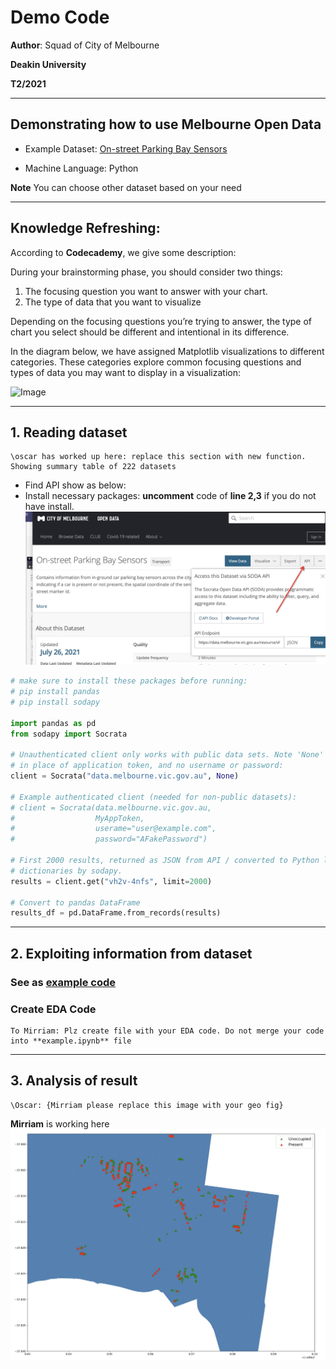 # Demo Code

__Author__: Squad of City of Melbourne

__Deakin University__ 

__T2/2021__

---
## Demonstrating how to use **Melbourne Open Data**

* Example Dataset: [On-street Parking Bay Sensors](https://data.melbourne.vic.gov.au/Transport/On-street-Parking-Bay-Sensors/vh2v-4nfs)

* Machine Language: Python

**Note** You can choose other dataset based on your need

---

## Knowledge Refreshing: 
According to __Codecademy__, we give some description:

During your brainstorming phase, you should consider two things:

1. The focusing question you want to answer with your chart.
2. The type of data that you want to visualize
   
Depending on the focusing questions you’re trying to answer, the type of chart you select should be different and intentional in its difference. 

In the diagram below, we have assigned Matplotlib visualizations to different categories. These categories explore common focusing questions and types of data you may want to display in a visualization:

![Image](https://content.codecademy.com/programs/dataviz-python/unit-3/pickachart.svg?sanitize=true)



---




## 1. Reading dataset
```
\oscar has worked up here: replace this section with new function. Showing summary table of 222 datasets
```

* Find API show as below:
* Install necessary packages: __uncomment__ code of __line 2,3__ if you do not have install.
![Image](images/api.jpg)



```python
# make sure to install these packages before running:
# pip install pandas
# pip install sodapy

import pandas as pd
from sodapy import Socrata

# Unauthenticated client only works with public data sets. Note 'None'
# in place of application token, and no username or password:
client = Socrata("data.melbourne.vic.gov.au", None)

# Example authenticated client (needed for non-public datasets):
# client = Socrata(data.melbourne.vic.gov.au,
#                  MyAppToken,
#                  userame="user@example.com",
#                  password="AFakePassword")

# First 2000 results, returned as JSON from API / converted to Python list of
# dictionaries by sodapy.
results = client.get("vh2v-4nfs", limit=2000)

# Convert to pandas DataFrame
results_df = pd.DataFrame.from_records(results)

```
---
## 2. Exploiting information from dataset

### See as [example code](example.ipynb)


### Create EDA Code

```
To Mirriam: Plz create file with your EDA code. Do not merge your code into **example.ipynb** file
```

---
## 3. Analysis of result  
```
\Oscar: {Mirriam please replace this image with your geo fig}
```
**Mirriam** is working here
![image](images/parking.jpg)